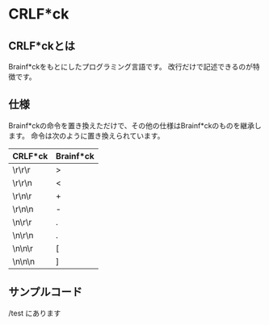 # CRLF*ck

## CRLF*ckとは

Brainf*ckをもとにしたプログラミング言語です。
改行だけで記述できるのが特徴です。

## 仕様

Brainf\*ckの命令を置き換えただけで、その他の仕様はBrainf\*ckのものを継承します。
命令は次のように置き換えられています。

|CRLF\*ck|Brainf\*ck|
|-|-|
|\\r\\r\\r|>|
|\\r\\r\\n|<|
|\\r\\n\\r|+|
|\\r\\n\\n|\-|
|\\n\\r\\r|\.|
|\\n\\r\\n|.|
|\\n\\n\\r|\[|
|\\n\\n\\n|\]|

## サンプルコード

/test にあります